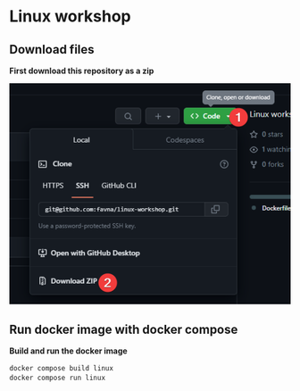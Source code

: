 # Linux workshop

## Download files

**First download this repository as a zip**

![](./assets/download.png)

## Run docker image with docker compose

**Build and run the docker image**

```sh
docker compose build linux
docker compose run linux
```
